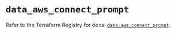 # `data_aws_connect_prompt`

Refer to the Terraform Registry for docs: [`data_aws_connect_prompt`](https://registry.terraform.io/providers/hashicorp/aws/6.0.0/docs/data-sources/connect_prompt).
